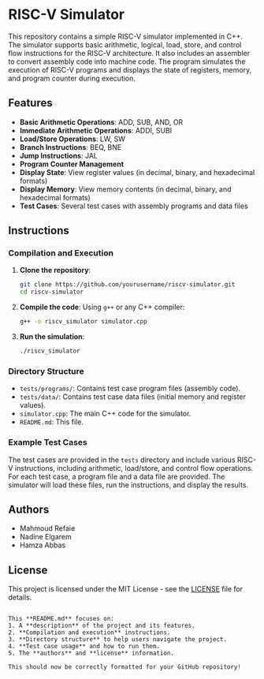 
# RISC-V Simulator

This repository contains a simple RISC-V simulator implemented in C++. The simulator supports basic arithmetic, logical, load, store, and control flow instructions for the RISC-V architecture. It also includes an assembler to convert assembly code into machine code. The program simulates the execution of RISC-V programs and displays the state of registers, memory, and program counter during execution.

## Features

- **Basic Arithmetic Operations**: ADD, SUB, AND, OR
- **Immediate Arithmetic Operations**: ADDI, SUBI
- **Load/Store Operations**: LW, SW
- **Branch Instructions**: BEQ, BNE
- **Jump Instructions**: JAL
- **Program Counter Management**
- **Display State**: View register values (in decimal, binary, and hexadecimal formats)
- **Display Memory**: View memory contents (in decimal, binary, and hexadecimal formats)
- **Test Cases**: Several test cases with assembly programs and data files

## Instructions

### Compilation and Execution

1. **Clone the repository**:
   ```bash
   git clone https://github.com/yourusername/riscv-simulator.git
   cd riscv-simulator
   ```

2. **Compile the code**:
   Using `g++` or any C++ compiler:
   ```bash
   g++ -o riscv_simulator simulator.cpp
   ```

3. **Run the simulation**:
   ```bash
   ./riscv_simulator
   ```

### Directory Structure

- `tests/programs/`: Contains test case program files (assembly code).
- `tests/data/`: Contains test case data files (initial memory and register values).
- `simulator.cpp`: The main C++ code for the simulator.
- `README.md`: This file.

### Example Test Cases

The test cases are provided in the `tests` directory and include various RISC-V instructions, including arithmetic, load/store, and control flow operations. For each test case, a program file and a data file are provided. The simulator will load these files, run the instructions, and display the results.

## Authors

- Mahmoud Refaie
- Nadine Elgarem
- Hamza Abbas

## License

This project is licensed under the MIT License - see the [LICENSE](LICENSE) file for details.
```

This **README.md** focuses on:
1. A **description** of the project and its features.
2. **Compilation and execution** instructions.
3. **Directory structure** to help users navigate the project.
4. **Test case usage** and how to run them.
5. The **authors** and **license** information.

This should now be correctly formatted for your GitHub repository!

